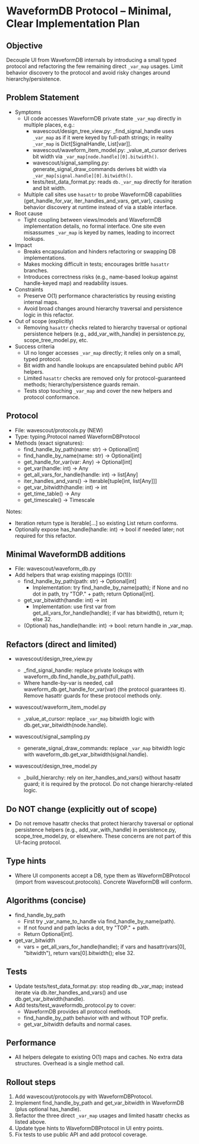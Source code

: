 # WaveformDB Protocol – Minimal, Clear Implementation Plan

## Objective
Decouple UI from WaveformDB internals by introducing a small typed protocol and refactoring the few remaining direct `_var_map` usages. Limit behavior discovery to the protocol and avoid risky changes around hierarchy/persistence.

## Problem Statement
- Symptoms
  - UI code accesses WaveformDB private state `_var_map` directly in multiple places, e.g.:
    - wavescout/design_tree_view.py: _find_signal_handle uses `_var_map` as if it were keyed by full-path strings; in reality `_var_map` is Dict[SignalHandle, List[var]].
    - wavescout/waveform_item_model.py: _value_at_cursor derives bit width via `_var_map[node.handle][0].bitwidth()`.
    - wavescout/signal_sampling.py: generate_signal_draw_commands derives bit width via `_var_map[signal.handle][0].bitwidth()`.
    - tests/test_data_format.py: reads `db._var_map` directly for iteration and bit width.
  - Multiple call sites use `hasattr` to probe WaveformDB capabilities (get_handle_for_var, iter_handles_and_vars, get_var), causing behavior discovery at runtime instead of via a stable interface.
- Root cause
  - Tight coupling between views/models and WaveformDB implementation details, no formal interface. One site even misassumes `_var_map` is keyed by names, leading to incorrect lookups.
- Impact
  - Breaks encapsulation and hinders refactoring or swapping DB implementations.
  - Makes mocking difficult in tests; encourages brittle `hasattr` branches.
  - Introduces correctness risks (e.g., name-based lookup against handle-keyed map) and readability issues.
- Constraints
  - Preserve O(1) performance characteristics by reusing existing internal maps.
  - Avoid broad changes around hierarchy traversal and persistence logic in this refactor.
- Out of scope (explicitly)
  - Removing `hasattr` checks related to hierarchy traversal or optional persistence helpers (e.g., add_var_with_handle) in persistence.py, scope_tree_model.py, etc.
- Success criteria
  - UI no longer accesses `_var_map` directly; it relies only on a small, typed protocol.
  - Bit width and handle lookups are encapsulated behind public API helpers.
  - Limited `hasattr` checks are removed only for protocol-guaranteed methods; hierarchy/persistence guards remain.
  - Tests stop touching `_var_map` and cover the new helpers and protocol conformance.

## Protocol
- File: wavescout/protocols.py (NEW)
- Type: typing.Protocol named WaveformDBProtocol
- Methods (exact signatures):
  - find_handle_by_path(name: str) -> Optional[int]
  - find_handle_by_name(name: str) -> Optional[int]
  - get_handle_for_var(var: Any) -> Optional[int]
  - get_var(handle: int) -> Any
  - get_all_vars_for_handle(handle: int) -> list[Any]
  - iter_handles_and_vars() -> Iterable[tuple[int, list[Any]]]
  - get_var_bitwidth(handle: int) -> int
  - get_time_table() -> Any
  - get_timescale() -> Timescale

Notes:
- Iteration return type is Iterable[...] so existing List return conforms.
- Optionally expose has_handle(handle: int) -> bool if needed later; not required for this refactor.

## Minimal WaveformDB additions
- File: wavescout/waveform_db.py
- Add helpers that wrap existing mappings (O(1)):
  - find_handle_by_path(path: str) -> Optional[int]
    - Implementation: try find_handle_by_name(path); if None and no dot in path, try "TOP." + path; return Optional[int].
  - get_var_bitwidth(handle: int) -> int
    - Implementation: use first var from get_all_vars_for_handle(handle); if var has bitwidth(), return it; else 32.
  - (Optional) has_handle(handle: int) -> bool: return handle in _var_map.

## Refactors (direct and limited)
- wavescout/design_tree_view.py
  - _find_signal_handle: replace private lookups with waveform_db.find_handle_by_path(full_path).
  - Where handle-by-var is needed, call waveform_db.get_handle_for_var(var) (the protocol guarantees it). Remove hasattr guards for these protocol methods only.

- wavescout/waveform_item_model.py
  - _value_at_cursor: replace `_var_map` bitwidth logic with db.get_var_bitwidth(node.handle).

- wavescout/signal_sampling.py
  - generate_signal_draw_commands: replace `_var_map` bitwidth logic with waveform_db.get_var_bitwidth(signal.handle).

- wavescout/design_tree_model.py
  - _build_hierarchy: rely on iter_handles_and_vars() without hasattr guard; it is required by the protocol. Do not change hierarchy-related logic.

## Do NOT change (explicitly out of scope)
- Do not remove hasattr checks that protect hierarchy traversal or optional persistence helpers (e.g., add_var_with_handle) in persistence.py, scope_tree_model.py, or elsewhere. These concerns are not part of this UI-facing protocol.

## Type hints
- Where UI components accept a DB, type them as WaveformDBProtocol (import from wavescout.protocols). Concrete WaveformDB will conform.

## Algorithms (concise)
- find_handle_by_path
  - First try _var_name_to_handle via find_handle_by_name(path).
  - If not found and path lacks a dot, try "TOP." + path.
  - Return Optional[int].
- get_var_bitwidth
  - vars = get_all_vars_for_handle(handle); if vars and hasattr(vars[0], "bitwidth"), return vars[0].bitwidth(); else 32.

## Tests
- Update tests/test_data_format.py: stop reading db._var_map; instead iterate via db.iter_handles_and_vars() and use db.get_var_bitwidth(handle).
- Add tests/test_waveformdb_protocol.py to cover:
  - WaveformDB provides all protocol methods.
  - find_handle_by_path behavior with and without TOP prefix.
  - get_var_bitwidth defaults and normal cases.

## Performance
- All helpers delegate to existing O(1) maps and caches. No extra data structures. Overhead is a single method call.

## Rollout steps
1) Add wavescout/protocols.py with WaveformDBProtocol.  
2) Implement find_handle_by_path and get_var_bitwidth in WaveformDB (plus optional has_handle).  
3) Refactor the three direct `_var_map` usages and limited hasattr checks as listed above.  
4) Update type hints to WaveformDBProtocol in UI entry points.  
5) Fix tests to use public API and add protocol coverage.
